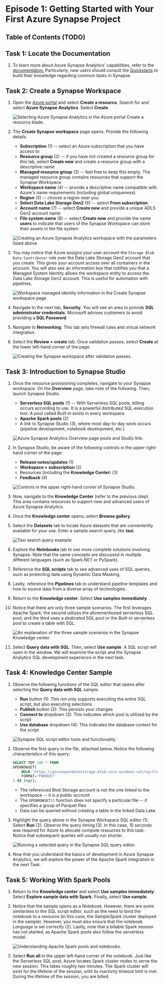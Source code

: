 # Episode 1: Getting Started with Your First Azure Synapse Project

## Table of Contents (TODO)

## Task 1: Locate the Documentation

1. To learn more about Azure Synapse Analytics' capabilities, refer to the [documentation.](aka.ms/SynapseDocs) Particularly, new users should consult the [Quickstarts](https://docs.microsoft.com/en-us/azure/synapse-analytics/get-started) to build their knowledge regarding common tasks in Synapse.

## Task 2: Create a Synapse Workspace

1. Open the [Azure portal](portal.azure.com) and select **Create a resource**. Search for and select **Azure Synapse Analytics**. Select **Create**.

    ![Selecting Azure Synapse Analytics in the Azure portal Create a resource blade.](./media/select-asa-portal.png "Azure Synapse Analytics in the Create a resource blade")

2. The **Create Synapse workspace** page opens. Provide the following details.
  
   - **Subscription** (1) -- select an Azure subscription that you have access to
   - **Resource group** (2) -- if you have not created a resource group for this lab, select **Create new** and create a resource group with a descriptive name
   - **Managed resource group** (3) -- feel free to keep this empty. The managed resource group contains resources that support the Synapse Workspace
   - **Workspace name** (4) -- provide a descriptive name compatible with Azure's name requirements (including global uniqueness)
   - **Region** (5) -- choose a region near you
   - **Select Data Lake Storage Gen2** (6) -- select **From subscription**
   - **Account name** (7) -- select **Create new** and provide a unique ADLS Gen2 account name
   - **File system name** (8) -- select **Create new** and provide the name **users** to indicate that users of the Synapse Workspace can store their assets in the file system

    ![Creating an Azure Synapse Analytics workspace with the parameters listed above.](./media/create-asa-workspace.png "Azure Synapse Analytics resource creation Basics page")

3. You may notice that Azure assigns your user account the `Storage Blob Data Contributor` role over the Data Lake Storage Gen2 account that you create. This gives your account access over all containers in the account. You will also see an information box that notifies you that a Managed System Identity allows the workspace entity to access the Data Lake Storage Gen2 account. This is useful for automation with pipelines. 

    ![Workspace managed identity information in the Create Synapse workspace page.](./media/workspace-msi.png "Workspace Managed Identity information")

4. Navigate to the next tab, **Security**. You will see an area to provide **SQL administrator credentials**. Microsoft advises customers to avoid providing a **SQL Password**.

5. Navigate to **Networking**. This tab sets firewall rules and virtual network integration.

6. Select the **Review + create** tab. Once validation passes, select **Create** at the lower left-hand corner of the page.

    ![Creating the Synapse workspace after validation passes.](./media/validation-passes-synapse.png "Valid resource setup")

## Task 3: Introduction to Synapse Studio

1. Once the resource provisioning completes, navigate to your Synapse workspace. On the **Overview** page, take note of the following. Then, launch Synapse Studio.

    - **Serverless SQL pools** (1) -- With Serverless SQL pools, billing occurs according to use. It is a powerful distributed SQL execution tool. A pool called *Built-in* exists in every workspace
    - **Apache Spark pools** (2)
    - A link to Synapse Studio (3), where most day-to-day work occurs (pipeline development, notebook development, etc.)

    ![Azure Synapse Analytics Overview page pools and Studio link.](./media/pools-in-overview-page.png "Azure Synapse Analytics Overview page")

2. In Synapse Studio, be aware of the following controls in the upper right-hand corner of the page:

    - **Release notes/updates** (1)
    - **Workspace + subscription** (2)
    - Resources (including the **Knowledge Center**) (3)
    - **Feedback** (4)

    ![Controls in the upper right-hand corner of Synapse Studio.](./media/synapse-studio-controls.png "Synapse Studio controls")

3. Now, navigate to the **Knowledge Center** (refer to the previous step). This area contains resources to support new and advanced users of Azure Synapse Analytics. 

4. Once the **Knowledge center** opens, select **Browse gallery**.

5. Select the **Datasets** tab to locate Azure datasets that are conveniently available for your use. Enter a sample search query, like **taxi**.

    ![Taxi search query example.](./media/taxi-search-query.png "Taxi dataset search query")

6. Explore the **Notebooks** tab to see more complete solutions involving Synapse. Note that the same concepts are discussed in multiple different languages (such as Spark.NET or PySpark).

7. Reference the **SQL scripts** tab to see advanced uses of SQL queries, such as protecting data using Dynamic Data Masking.

8. Lastly, reference the **Pipelines** tab to understand pipeline templates and how to source data from a diverse array of technologies.

9. Return to the **Knowledge center**. Select **Use samples immediately**.

10. Notice that there are only three sample scenarios. The first leverages Apache Spark; the second utilizes the aforementioned serverless SQL pool; and the third uses a *dedicated* SQL pool or the *Built-in* serverless pool to create a table with SQL.

    ![An explanation of the three sample scenarios in the Synapse Knowledge center.](./media/immediate-samples.png "Understanding three immediate samples")

11. Select **Query data with SQL**. Then, select **Use sample**. A SQL script will open in the window. We will examine the script and the Synapse Analytics SQL development experience in the next task.

## Task 4: Knowledge Center Sample

1. Observe the following functions of the SQL editor that opens after selecting the **Query data with SQL** sample.

    - **Run** button (1): This not only supports executing the entire SQL script, but also executing selections
    - **Publish** button (2): This persists your changes
    - **Connect to** dropdown (3): This indicates which pool is utilized by the script
    - **Use database** dropdown (4): This indicates the database context for the script

    ![Synapse SQL script editor tools and functionality.](./media/synapse-script-editor.png "Synapse SQL script editor")

2. Observe the first query in the file, attached below. Notice the following characteristics of this query:

    ```sql
    SELECT TOP 100 * FROM
    OPENROWSET(
        BULK 'https://azureopendatastorage.blob.core.windows.net/nyctlc/yellow/puYear=2019/puMonth=*/*.parquet',
        FORMAT='PARQUET'
    ) AS [nyc];
    ```

    - The referenced Blob Storage account is not the one linked to the workspace -- it is a public account
    - The `OPENROWSET()` function does not specify a particular file -- it specifies a group of Parquet files
    - Data can be queried without creating a table in the linked Data Lake

3. Highlight the query above in the Synapse Workspace SQL editor (1). Select **Run** (2). Observe the query timing (3). In this case, 15 seconds was required for Azure to allocate compute resources to this task. Notice that subsequent queries will usually run shorter.

    ![Running a selected query in the Synapse SQL query editor.](./media/synapse-serverless-query-execution.png "Selected query execution timing")

4. Now that you understand the basics of development in Azure Synapse Analytics, we will explore the power of the Apache Spark integration in the next Task.

## Task 5: Working With Spark Pools

1. Return to the **Knowledge center** and select **Use samples immediately**. Select **Explore sample data with Spark**. Finally, select **Use sample**. 

2. Notice that the sample opens as a *Notebook*. However, there are some similarities to the SQL script editor, such as the need to bind the notebook to a resource (in this case, the *SampleSpark* cluster deployed in the sample). However, you must also ensure that the notebook *Language* is set correctly (2). Lastly, note that a billable Spark session has not started, as Apache Spark pools also follow the serverless model.

    ![Understanding Apache Spark pools and notebooks.](./media/apache-spark-notebook-sample.png "Apache Spark Knowledge center example")

3. Select **Run all** in the upper left-hand corner of the notebook. Just like the Serverless SQL pool, Azure locates Spark cluster nodes to serve the new session. This takes roughly two minutes. The Spark cluster will exist for the lifetime of the session, until its inactivity timeout limit is met. During the lifetime of the session, you are billed.